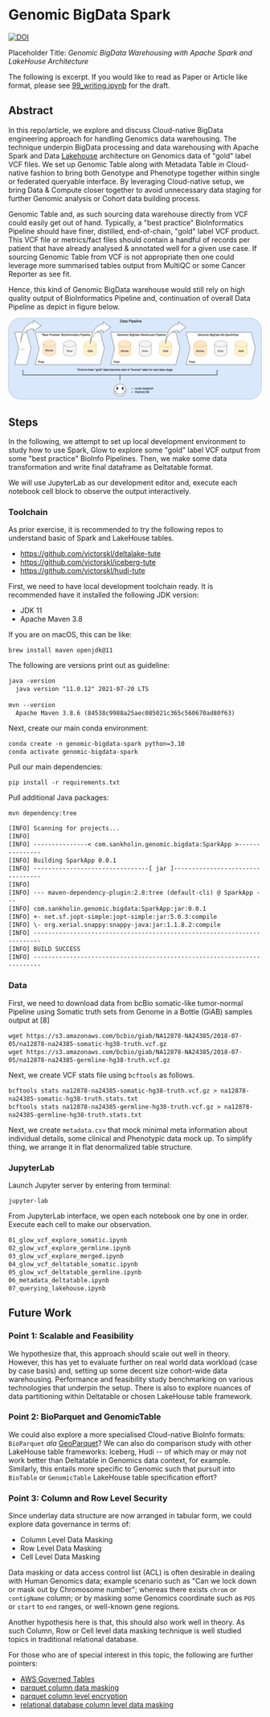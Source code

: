 # Genomic BigData Spark

[![DOI](https://zenodo.org/badge/547302335.svg)](https://zenodo.org/badge/latestdoi/547302335)


Placeholder Title: _Genomic BigData Warehousing with Apache Spark and LakeHouse Architecture_

The following is excerpt. If you would like to read as Paper or Article like format, please see [99_writing.ipynb](99_writing.ipynb) for the draft.


## Abstract

In this repo/article, we explore and discuss Cloud-native BigData engineering approach for handling Genomics data warehousing. The technique underpin BigData processing and data warehousing with Apache Spark and Data [Lakehouse](https://www.databricks.com/blog/2020/01/30/what-is-a-data-lakehouse.html) architecture on Genomics data of "gold" label VCF files. We set up Genomic Table along with Metadata Table in Cloud-native fashion to bring both Genotype and Phenotype together within single or federated queryable interface. By leveraging Cloud-native setup, we bring Data & Compute closer together to avoid unnecessary data staging for further Genomic analysis or Cohort data building process.

Genomic Table and, as such sourcing data warehouse directly from VCF could easily get out of hand. Typically, a "best practice" BioInformatics Pipeline should have finer, distilled, end-of-chain, "gold" label VCF product. This VCF file or metrics/fact files should contain a handful of records per patient that have already analysed & annotated well for a given use case. If sourcing Genomic Table from VCF is not appropriate then one could leverage more summarised tables output from MultiQC or some Cancer Reporter as see fit.

Hence, this kind of Genomic BigData warehouse would still rely on high quality output of BioInformatics Pipeline and, continuation of overall Data Pipeline as depict in figure below.

![GenomicBigData.png](./assets/GenomicBigData.png)


## Steps

In the following, we attempt to set up local development environment to study how to use Spark, Glow to explore some "gold" label VCF output from some "best practice" BioInfo Pipelines. Then, we make some data transformation and write final dataframe as Deltatable format.

We will use JupyterLab as our development editor and, execute each notebook cell block to observe the output interactively.

### Toolchain

As prior exercise, it is recommended to try the following repos to understand basic of Spark and LakeHouse tables.

* https://github.com/victorskl/deltalake-tute
* https://github.com/victorskl/iceberg-tute
* https://github.com/victorskl/hudi-tute

First, we need to have local development toolchain ready. It is recommended have it installed the following JDK version:

- JDK 11
- Apache Maven 3.8

If you are on macOS, this can be like:

```
brew install maven openjdk@11
```

The following are versions print out as guideline:
```
java -version
  java version "11.0.12" 2021-07-20 LTS

mvn --version
  Apache Maven 3.8.6 (84538c9988a25aec085021c365c560670ad80f63)
```

Next, create our main conda environment:
```
conda create -n genomic-bigdata-spark python=3.10
conda activate genomic-bigdata-spark
```

Pull our main dependencies:
```
pip install -r requirements.txt
```

Pull additional Java packages:
```
mvn dependency:tree
```

```
[INFO] Scanning for projects...
[INFO]
[INFO] ---------------< com.sankholin.genomic.bigdata:SparkApp >---------------
[INFO] Building SparkApp 0.0.1
[INFO] --------------------------------[ jar ]---------------------------------
[INFO]
[INFO] --- maven-dependency-plugin:2.8:tree (default-cli) @ SparkApp ---
[INFO] com.sankholin.genomic.bigdata:SparkApp:jar:0.0.1
[INFO] +- net.sf.jopt-simple:jopt-simple:jar:5.0.3:compile
[INFO] \- org.xerial.snappy:snappy-java:jar:1.1.8.2:compile
[INFO] ------------------------------------------------------------------------
[INFO] BUILD SUCCESS
[INFO] ------------------------------------------------------------------------
```

### Data

First, we need to download data from bcBio somatic-like tumor-normal Pipeline using Somatic truth sets from Genome in a Bottle (GiAB) samples output at [8]

```
wget https://s3.amazonaws.com/bcbio/giab/NA12878-NA24385/2018-07-05/na12878-na24385-somatic-hg38-truth.vcf.gz
wget https://s3.amazonaws.com/bcbio/giab/NA12878-NA24385/2018-07-05/na12878-na24385-germline-hg38-truth.vcf.gz
```

Next, we create VCF stats file using `bcftools` as follows.

```
bcftools stats na12878-na24385-somatic-hg38-truth.vcf.gz > na12878-na24385-somatic-hg38-truth.stats.txt
bcftools stats na12878-na24385-germline-hg38-truth.vcf.gz > na12878-na24385-germline-hg38-truth.stats.txt
```

Next, we create `metadata.csv` that mock minimal meta information about individual details, some clinical and Phenotypic data mock up. To simplify thing, we arrange it in flat denormalized table structure.

### JupyterLab

Launch Jupyter server by entering from terminal:

```
jupyter-lab
```

From JupyterLab interface, we open each notebook one by one in order. Execute each cell to make our observation.

```
01_glow_vcf_explore_somatic.ipynb
02_glow_vcf_explore_germline.ipynb
03_glow_vcf_explore_merged.ipynb
04_glow_vcf_deltatable_somatic.ipynb
05_glow_vcf_deltatable_germline.ipynb
06_metadata_deltatable.ipynb
07_querying_lakehouse.ipynb
```


## Future Work

### Point 1: Scalable and Feasibility

We hypothesize that, this approach should scale out well in theory. However, this has yet to evaluate further on real world data workload (case by case basis) and, setting up some decent size cohort-wide data warehousing. Performance and feasibility study benchmarking on various technologies that underpin the setup. There is also to explore nuances of data partitioning within Deltatable or chosen LakeHouse table framework.

### Point 2: BioParquet and GenomicTable

We could also explore a more specialised Cloud-native BioInfo formats: `BioParquet` _ala_ [GeoParquet](https://github.com/opengeospatial/geoparquet)? We can also do comparison study with other LakeHouse table frameworks: Iceberg, Hudi -- of which may or may not work better than Deltatable in Genomics data context, for example. Similarly, this entails more specific to Genomic such that pursuit into `BioTable` or `GenomicTable` LakeHouse table specification effort?

### Point 3: Column and Row Level Security

Since underlay data structure are now arranged in tabular form, we could explore data governance in terms of:
- Column Level Data Masking
- Row Level Data Masking 
- Cell Level Data Masking

Data masking or data access control list (ACL) is often desirable  in dealing with Human Genomics data; example scenario such as "Can we lock down or mask out by Chromosome number"; whereas there exists `chrom` or `contigName` column; or by masking some Genomics coordinate such as `POS` or `start` to `end` ranges, or well-known gene regions.

Another hypothesis here is that, this should also work well in theory. As such Column, Row or Cell level data masking technique is well studied topics in traditional relational database.

For those who are of special interest in this topic, the following are further pointers:
- [AWS Governed Tables](https://www.google.com/search?q=aws+governed+tables)
- [parquet column data masking](https://www.google.com/search?q=parquet+column+data+masking)
- [parquet column level encryption](https://www.google.com/search?q=parquet+column+level+encryption)
- [relational database column level data masking](https://www.google.com/search?q=relational+database+column+level+data+masking)
